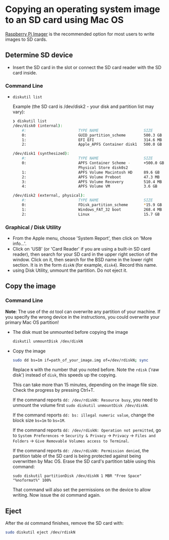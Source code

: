 # Copying an operating system image to an SD card using Mac OS

[Raspberry Pi Imager](README.md) is the recommended option for most users to write images to SD cards.

## Determine SD device

- Insert the SD card in the slot or connect the SD card reader with the SD card inside.

### Command Line

- `diskutil list`

    Example (the SD card is /dev/disk2 - your disk and partition list may vary):

    ```bash
    ❯ diskutil list
    /dev/disk0 (internal):
        #:                       TYPE NAME                    SIZE       IDENTIFIER
        0:                       GUID_partition_scheme        500.3 GB   disk0
        1:                       EFI EFI                      314.6 MB   disk0s1
        2:                       Apple_APFS Container disk1   500.0 GB   disk0s2

    /dev/disk1 (synthesized):
        #:                       TYPE NAME                    SIZE       IDENTIFIER
        0:                       APFS Container Scheme -      +500.0 GB   disk1
                                 Physical Store disk0s2
        1:                       APFS Volume Macintosh HD     89.6 GB    disk1s1
        2:                       APFS Volume Preboot          47.3 MB    disk1s2
        3:                       APFS Volume Recovery         510.4 MB   disk1s3
        4:                       APFS Volume VM               3.6 GB     disk1s4

    /dev/disk2 (external, physical):
        #:                       TYPE NAME                    SIZE       IDENTIFIER
        0:                       FDisk_partition_scheme       *15.9 GB    disk2
        1:                       Windows_FAT_32 boot          268.4 MB   disk2s1
        2:                       Linux                        15.7 GB    disk2s2
    ```

### Graphical / Disk Utility

- From the Apple menu, choose 'System Report', then click on 'More info...'.
- Click on 'USB' (or 'Card Reader' if you are using a built-in SD card reader), then search for your SD card in the upper right section of the window. Click on it, then search for the BSD name in the lower right section.
It is in the form `diskN` (for example, `disk4`).
Record this name.
- using Disk Utility, unmount the partition.
Do not eject it.

## Copy the image

### Command Line

**Note**: The use of the `dd` tool can overwrite any partition of your machine.
If you specify the wrong device in the instructions, you could overwrite your primary Mac OS partition!

- The disk must be unmounted before copying the image

    ```bash
    diskutil unmountDisk /dev/diskN
    ```

- Copy the image

  ```bash
  sudo dd bs=1m if=path_of_your_image.img of=/dev/rdiskN; sync
  ```

   Replace `N` with the number that you noted before. Note the ```rdisk``` ('raw disk')
   instead of ```disk```, this speeds up the copying.   

   This can take more than 15 minutes, depending on the image file size.
   Check the progress by pressing Ctrl+T.
   
    If the command reports `dd: /dev/rdiskN: Resource busy`, you need to unmount the volume first `sudo diskutil unmountDisk /dev/diskN`.

    If the command reports `dd: bs: illegal numeric value`, change the block size `bs=1m` to `bs=1M`.

    If the command reports `dd: /dev/rdiskN: Operation not permitted`, go to `System Preferences` -> `Security & Privacy` -> `Privacy` -> `Files and Folders` -> `Give Removable Volumes access to Terminal`.

    If the command reports `dd: /dev/rdiskN: Permission denied`, the partition table of the SD card is being protected against being overwritten by Mac OS. Erase the SD card's partition table using this command:
    
    ```
    sudo diskutil partitionDisk /dev/diskN 1 MBR "Free Space" "%noformat%" 100%
    ```

    That command will also set the permissions on the device to allow writing.
    Now issue the `dd` command again.

## Eject

After the `dd` command finishes, remove the SD card with:

```bash
sudo diskutil eject /dev/rdiskN
```
